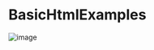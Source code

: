 # BasicHtmlExamples

![image](https://github.com/user-attachments/assets/a557c657-feaf-4dba-bb77-c7a0f031bfb0)
